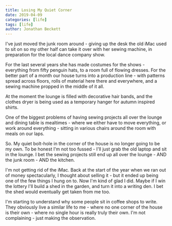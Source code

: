 ```yaml
---
title: Losing My Quiet Corner
date: 2019-04-09
categories: [life]
tags: [life]
author: Jonathan Beckett
---
```


I've just moved the junk room around - giving up the desk the old iMac used to sit on so my other half can take it over with her sewing machine, in preparation for the local dance company show.

For the last several years she has made costumes for the shows - everything from fifty penguin hats, to a room full of flowing dresses. For the better part of a month our house turns into a production line - with patterns spread across floors, rolls of material here there and everywhere, and a sewing machine propped in the middle of it all.

At the moment the lounge is filled with decorative hair bands, and the clothes dryer is being used as a temporary hanger for autumn inspired shirts.

One of the biggest problems of having sewing projects all over the lounge and dining table is mealtimes - where we either have to move everything, or work around everything - sitting in various chairs around the room with meals on our laps.

So. My quiet bolt-hole in the corner of the house is no longer going to be my own. To be honest I'm not too fussed - I'll just grab the old laptop and sit in the lounge. I bet the sewing projects still end up all over the lounge - AND the junk room - AND the kitchen.

I'm not getting rid of the iMac. Back at the start of the year when we ran out of money spectacularly, I thought about selling it - but it ended up being one of the few things I hung on to. Now I'm kind of glad I did. Maybe if I win the lottery I'll build a shed in the garden, and turn it into a writing den. I bet the shed would eventually get taken from me too.

I'm starting to understand why some people sit in coffee shops to write. They obviously live a similar life to me - where no one corner of the house is their own - where no single hour is really truly their own. I'm not complaining - just making the observation.